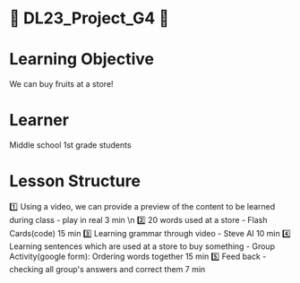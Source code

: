 # :love_letter: DL23_Project_G4 :love_letter:

# Learning Objective
  We can buy fruits at a store!
# Learner
  Middle school 1st grade students
# Lesson Structure
  :one: Using a video, we can provide a preview of the content to be learned during class - play in real          3 min 
  \n :two: 20 words used at a store - Flash Cards(code)                                                              15 min 
  :three: Learning grammar through video - Steve AI                                                                 10 min 
  :four: Learning sentences which are used at a store to buy something - Group Activity(google form): Ordering words together                                                                                                                  15 min
  :five: Feed back - checking all group's answers and correct them                                                 7 min
